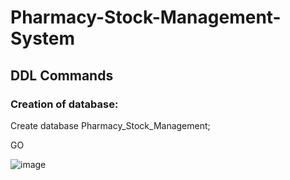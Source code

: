 # Pharmacy-Stock-Management-System

## DDL Commands

### Creation of database:

Create database Pharmacy_Stock_Management;

GO

![image](https://github.com/swethamurthy25/Pharmacy-Stock-Management-System/assets/112581595/66476dc2-dd8d-4f25-950c-cf3faef38375)



